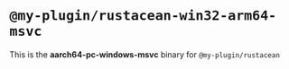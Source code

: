 # `@my-plugin/rustacean-win32-arm64-msvc`

This is the **aarch64-pc-windows-msvc** binary for `@my-plugin/rustacean`
